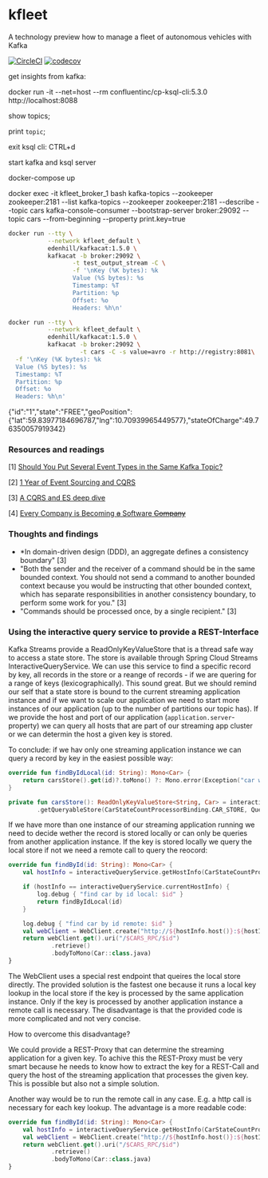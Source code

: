 # kfleet
A technology preview how to manage a fleet of autonomous vehicles with Kafka

[![CircleCI](https://circleci.com/gh/mseemann/kfleet/tree/master.svg?style=shield)](https://circleci.com/gh/mseemann/kfleet/tree/master)
[![codecov](https://codecov.io/gh/mseemann/kfleet/branch/master/graph/badge.svg)](https://codecov.io/gh/mseemann/kfleet)

get insights from kafka:

docker run -it --net=host --rm confluentinc/cp-ksql-cli:5.3.0 http://localhost:8088

show topics;

print `topic`;

exit ksql cli: CTRL+d


start kafka and ksql server

docker-compose up

docker exec -it kfleet_broker_1 bash 
kafka-topics --zookeeper zookeeper:2181 --list
kafka-topics --zookeeper zookeeper:2181 --describe --topic cars
kafka-console-consumer --bootstrap-server broker:29092 --topic cars --from-beginning --property print.key=true

``` bash
docker run --tty \
           --network kfleet_default \
           edenhill/kafkacat:1.5.0 \ 
           kafkacat -b broker:29092 \
                  -t test_output_stream -C \
                  -f '\nKey (%K bytes): %k
                  Value (%S bytes): %s
                  Timestamp: %T
                  Partition: %p
                  Offset: %o
                  Headers: %h\n'
```

``` bash
docker run --tty \
           --network kfleet_default \
           edenhill/kafkacat:1.5.0 \
           kafkacat -b broker:29092 \
                    -t cars -C -s value=avro -r http://registry:8081\
  -f '\nKey (%K bytes): %k
  Value (%S bytes): %s
  Timestamp: %T
  Partition: %p
  Offset: %o
  Headers: %h\n'
```

{"id":"1","state":"FREE","geoPosition":{"lat":59.83977184696787,"lng":10.70939965449577},"stateOfCharge":49.76350057919342}

### Resources and readings

[1] [Should You Put Several Event Types in the Same Kafka Topic?](https://www.confluent.io/blog/put-several-event-types-kafka-topic/)

[2] [1 Year of Event Sourcing and CQRS](https://medium.com/hackernoon/1-year-of-event-sourcing-and-cqrs-fb9033ccd1c6)

[3] [A CQRS and ES deep dive](https://docs.microsoft.com/en-us/previous-versions/msp-n-p/jj591577(v=pandp.10)?redirectedfrom=MSDN)

[4] [Every Company is Becoming ~~a~~ Software ~~Company~~](https://www.confluent.io/blog/every-company-is-becoming-software)
### Thoughts and findings
- *In domain-driven design (DDD), an aggregate defines a consistency boundary" [3]
- "Both the sender and the receiver of a command should be in the same bounded context. You should not send a command to another bounded context because you would be instructing that other bounded context, which has separate responsibilities in another consistency boundary, to perform some work for you." [3]
- "Commands should be processed once, by a single recipient." [3]


### Using the interactive query service to provide a REST-Interface 
Kafka Streams provide a ReadOnlyKeyValueStore that is a thread safe way to access a state store. 
The store is available through Spring Cloud Streams InteractiveQueryService. We can use this
service to find a specific record by key, all records in the store or a reange of records - if we are quering
for a range of keys (lexicographically).
This sound great. But we should remind our self that a state store is bound to the current streaming 
application instance and if we want to scale our application we need to start more instances of our 
application (up to the number of partitions our topic has).
If we provide the host and port of our application (`application.server`-property) we can query all
hosts that are part of our streaming app cluster or we can determin the host a given key is stored.

To conclude: if we hav only one streaming application instance we can query a record by key in the 
easiest possible way:
``` kotlin
override fun findByIdLocal(id: String): Mono<Car> {
    return carsStore().get(id)?.toMono() ?: Mono.error(Exception("car with id: $id not found"))
}

private fun carsStore(): ReadOnlyKeyValueStore<String, Car> = interactiveQueryService
        .getQueryableStore(CarStateCountProcessorBinding.CAR_STORE, QueryableStoreTypes.keyValueStore<String, Car>())

```
If we have more than one instance of our streaming application running we need to decide wether the
record is stored locally or can only be queries from another application instance. If the key is stored
locally we query the local store if not we need a remote call to query the reocord:

``` kotlin
override fun findById(id: String): Mono<Car> {
    val hostInfo = interactiveQueryService.getHostInfo(CarStateCountProcessorBinding.CAR_STORE, id, StringSerializer())

    if (hostInfo == interactiveQueryService.currentHostInfo) {
        log.debug { "find car by id local: $id" }
        return findByIdLocal(id)
    }

    log.debug { "find car by id remote: $id" }
    val webClient = WebClient.create("http://${hostInfo.host()}:${hostInfo.port()}")
    return webClient.get().uri("/$CARS_RPC/$id")
            .retrieve()
            .bodyToMono(Car::class.java)
}
```

The WebClient uses a special rest endpoint that queires the local store directly. The provided solution is the
fastest one because it runs a local key lookup in the local store if the key is processed by the same application
instance. Only if the key is processed by another application instance a remote call is necessary.
The disadvantage is that the provided code is more complicated and not very concise.

How to overcome this disadvantage? 

We could provide a REST-Proxy that can determine the streaming application for
a given key. To achive this the REST-Proxy must be very smart because he needs to know how to extract the key for 
a REST-Call and query the host of the streaming application that processes the given key. This is possible but
also not a simple solution.

Another way would be to run the remote call in any case. E.g. a http call is necessary for each key lookup. The advantage 
is a more readable code:

``` kotlin
override fun findById(id: String): Mono<Car> {
    val hostInfo = interactiveQueryService.getHostInfo(CarStateCountProcessorBinding.CAR_STORE, id, StringSerializer())
    val webClient = WebClient.create("http://${hostInfo.host()}:${hostInfo.port()}")
    return webClient.get().uri("/$CARS_RPC/$id")
            .retrieve()
            .bodyToMono(Car::class.java)
}
```
